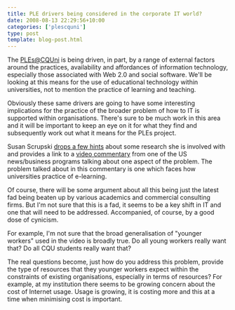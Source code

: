 ```yaml
---
title: PLE drivers being considered in the corporate IT world?
date: 2008-08-13 22:29:56+10:00
categories: ['plescquni']
type: post
template: blog-post.html
---
```

The [PLEs@CQUni](http://cddu.cqu.edu.au/index.php/PLEs%40CQUni) is being driven, in part, by a range of external factors around the practices, availability and affordances of information technology, especially those associated with Web 2.0 and social software. We'll be looking at this means for the use of educational technology within universities, not to mention the practice of learning and teaching.

Obviously these same drivers are going to have some interesting implications for the practice of the broader problem of how to IT is supported within organisations. There's sure to be much work in this area and it will be important to keep an eye on it for what they find and subsequently work out what it means for the PLEs project.

Susan Scrupski [drops a few hints](http://itsinsider.com/2008/08/12/how-will-we-work-20-for-the-man/) about some research she is involved with and provides a link to a [video commentary](http://media1.ngenera.com/bmorison.html) from one of the US news/business programs talking about one aspect of the problem. The problem talked about in this commentary is one which faces how universities practice of e-learning.

Of course, there will be some argument about all this being just the latest fad being beaten up by various academics and commercial consulting firms. But I'm not sure that this is a fad, it seems to be a key shift in IT and one that will need to be addressed. Accompanied, of course, by a good dose of cynicism.

For example, I'm not sure that the broad generalisation of "younger workers" used in the video is broadly true. Do all young workers really want that? Do all CQU students really want that?

The real questions become, just how do you address this problem, provide the type of resources that they younger workers expect within the constraints of existing organisations, especially in terms of resources? For example, at my institution there seems to be growing concern about the cost of Internet usage. Usage is growing, it is costing more and this at a time when minimising cost is important.